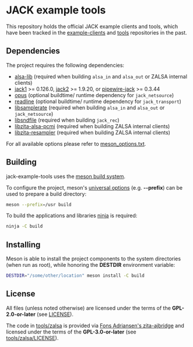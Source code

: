 # JACK example tools

This repository holds the official JACK example clients and tools, which have
been tracked in the
[example-clients](https://github.com/jackaudio/example-clients) and
[tools](https://github.com/jackaudio/tools) repositories in the past.

## Dependencies

The project requires the following dependencies:

* [alsa-lib](https://www.alsa-project.org/wiki/Main_Page) (required when
  building `alsa_in` and `alsa_out` or ZALSA internal clients)
* [jack1](https://github.com/jackaudio/jack1) >= 0.126.0,
  [jack2](https://github.com/jackaudio/jack2) >= 1.9.20, or
  [pipewire-jack](https://gitlab.freedesktop.org/pipewire/pipewire) >= 0.3.44
* [opus](https://www.opus-codec.org/) (optional buildtime/ runtime dependency
  for `jack_netsource`)
* [readline](https://tiswww.case.edu/php/chet/readline/rltop.html) (optional
  buildtime/ runtime dependency for `jack_transport`)
* [libsamplerate](https://libsndfile.github.io/libsamplerate/) (required when
  building `alsa_in` and `alsa_out` or `jack_netsource`)
* [libsndfile](https://libsndfile.github.io/libsndfile/) (required when
  building `jack_rec`)
* [libzita-alsa-pcmi](https://kokkinizita.linuxaudio.org/linuxaudio/) (required
  when building ZALSA internal clients)
* [libzita-resampler](https://kokkinizita.linuxaudio.org/linuxaudio/) (required
  when building ZALSA internal clients)

For all available options please refer to [meson_options.txt](meson_options.txt).

## Building

jack-example-tools uses the [meson build system](https://mesonbuild.com).

To configure the project, meson's [universal
options](https://mesonbuild.com/Builtin-options.html#universal-options) (e.g.
**--prefix**) can be used to prepare a build directory:

```bash
meson --prefix=/usr build
```

To build the applications and libraries [ninja](https://ninja-build.org/) is
required:

```bash
ninja -C build
```

## Installing

Meson is able to install the project components to the system directories (when
run as root), while honoring the **DESTDIR** environment variable:

```bash
DESTDIR="/some/other/location" meson install -C build
```

## License

All files (unless noted otherwise) are licensed under the terms of the
**GPL-2.0-or-later** (see [LICENSE](LICENSE)).

The code in [tools/zalsa](tools/zalsa) is provided via [Fons Adriansen's
zita-ajbridge](https://kokkinizita.linuxaudio.org/linuxaudio/zita-ajbridge-doc/quickguide.html)
and licensed under the terms of the **GPL-3.0-or-later** (see
[tools/zalsa/LICENSE](tools/zalsa/LICENSE)).
